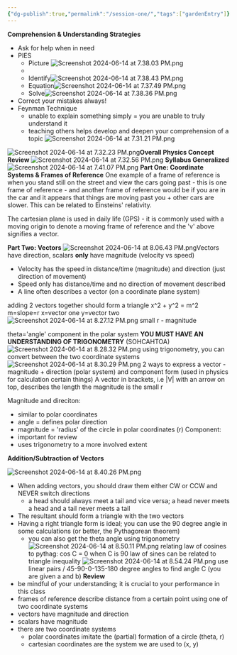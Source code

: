 ```yaml
---
{"dg-publish":true,"permalink":"/session-one/","tags":["gardenEntry"]}
---
```


**Comprehension & Understanding Strategies**
- Ask for help when in need
- PIES
	- Picture
	 ![Screenshot 2024-06-14 at 7.38.03 PM.png](/img/user/Screenshot%202024-06-14%20at%207.38.03%20PM.png)
	- 
	- Identify![Screenshot 2024-06-14 at 7.38.43 PM.png](/img/user/Screenshot%202024-06-14%20at%207.38.43%20PM.png)
	- Equation![Screenshot 2024-06-14 at 7.37.49 PM.png](/img/user/Screenshot%202024-06-14%20at%207.37.49%20PM.png)
	- Solve![Screenshot 2024-06-14 at 7.38.36 PM.png](/img/user/Screenshot%202024-06-14%20at%207.38.36%20PM.png)
- Correct your mistakes always!
- Feynman Technique
	- unable to explain something simply = you are unable to truly understand it
	- teaching others helps develop and deepen your comprehension of a topic
	![Screenshot 2024-06-14 at 7.31.21 PM.png](/img/user/Screenshot%202024-06-14%20at%207.31.21%20PM.png)

![Screenshot 2024-06-14 at 7.32.23 PM.png](/img/user/Screenshot%202024-06-14%20at%207.32.23%20PM.png)**Overall Physics Concept Review**
![Screenshot 2024-06-14 at 7.32.56 PM.png](/img/user/Screenshot%202024-06-14%20at%207.32.56%20PM.png)
**Syllabus Generalized**
![Screenshot 2024-06-14 at 7.41.07 PM.png](/img/user/Screenshot%202024-06-14%20at%207.41.07%20PM.png)
**Part One: Coordinate Systems & Frames of Reference**
One example of a frame of reference is when you stand still on the street and view the cars going past - this is one frame of reference - and another frame of reference would be if you are in the car and it appears that things are moving past you + other cars are slower.  This can be related to Einsteins' relativity.

The cartesian plane is used in daily life (GPS) - it is commonly used with a moving origin to denote a moving frame of reference and the 'v' above signifies a vector.

**Part Two: Vectors**
![Screenshot 2024-06-14 at 8.06.43 PM.png](/img/user/Screenshot%202024-06-14%20at%208.06.43%20PM.png)Vectors have direction, scalars **only** have magnitude
(velocity vs speed)
- Velocity has the speed in distance/time (magnitude) and direction (just direction of movement)
- Speed only has distance/time and no direction of movement described
- A line often describes a vector (on a coordinate plane system)

adding 2 vectors together should form a triangle
x^2 + y^2 = m^2
m=slope=r
x=vector one
y=vector two![Screenshot 2024-06-14 at 8.27.12 PM.png](/img/user/Screenshot%202024-06-14%20at%208.27.12%20PM.png)
small r - magnitude

theta='angle' component in the polar system
**YOU MUST HAVE AN UNDERSTANDING OF TRIGONOMETRY** (SOHCAHTOA)
![Screenshot 2024-06-14 at 8.28.32 PM.png](/img/user/Screenshot%202024-06-14%20at%208.28.32%20PM.png)
using trigonometry, you can convert between the two coordinate systems![Screenshot 2024-06-14 at 8.30.29 PM.png](/img/user/Screenshot%202024-06-14%20at%208.30.29%20PM.png)
2 ways to express a vector - magnitude + direction (polar system) and component form (used in physics for calculation certain things)
A vector in brackets, i.e |V| with an arrow on top, describes the length
the magnitude is the small r

Magnitude and direciton:
- similar to polar coordinates
- angle = defines polar direction
- magnitude = 'radius' of the circle in polar coordinates (r)
Component:
- important for review
- uses trigonometry to a more involved extent

**Addition/Subtraction of Vectors**

![Screenshot 2024-06-14 at 8.40.26 PM.png](/img/user/Screenshot%202024-06-14%20at%208.40.26%20PM.png)
- When adding vectors, you should draw them either CW or CCW and NEVER switch directions
	- a head should always meet a tail and vice versa; a head never meets a head and a tail never meets a tail
- The resultant should form a triangle with the two vectors
- Having a right triangle form is ideal; you can use the 90 degree angle in some calculations (or better, the Pythagorean theorem)
	- you can also get the theta angle using trigonometry
![Screenshot 2024-06-14 at 8.50.11 PM.png](/img/user/Screenshot%202024-06-14%20at%208.50.11%20PM.png)
relating law of cosines to pythag: cos C = 0 when C is 90
law of sines can be related to triangle inequality
![Screenshot 2024-06-14 at 8.54.24 PM.png](/img/user/Screenshot%202024-06-14%20at%208.54.24%20PM.png)
use linear pairs / 45-90-0-135-180 degree angles to find angle C (you are given a and b)
**Review**
- be mindful of your understanding; it is crucial to your performance in this class
- frames of reference describe distance from a certain point using one of two coordinate systems
- vectors have magnitude and direction 
- scalars have magnitude
- there are two coordinate systems
	- polar coordinates imitate the (partial) formation of a circle (theta, r)
	- cartesian coordinates are the system we are used to (x, y)